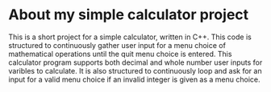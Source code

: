 # About my simple calculator project
This is a short project for a simple calculator, written in C++. 
This code is structured to continuously gather user input for a menu choice of mathematical operations until the quit menu choice is entered. This calculator program supports both decimal and whole number user inputs for varibles to calculate.
It is also structured to continuously loop and ask for an input for a valid menu choice if an invalid integer is given as a menu choice.
